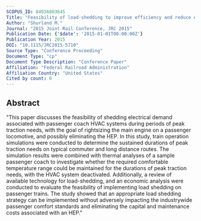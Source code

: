 ```yaml
---
SCOPUS_ID: 84936803645
Title: "Feasibility of load-shedding to improve efficiency and reduce energy consumption on passenger locomotives"
Author: "Shurland M."
Journal: "2015 Joint Rail Conference, JRC 2015"
Publication Date: {'$date': '2015-01-01T00:00:00Z'}
Publication Year: 2015
DOI: "10.1115/JRC2015-5710"
Source Type: "Conference Proceeding"
Document Type: "cp"
Document Type Description: "Conference Paper"
Affiliation: "Federal Railroad Administration"
Affiliation Country: "United States"
Cited by count: 0
---
```


## Abstract
"This paper discusses the feasibility of shedding electrical demand associated with passenger coach HVAC systems during periods of peak traction needs, with the goal of rightsizing the main engine on a passenger locomotive, and possibly eliminating the HEP. In this study, train operation simulations were conducted to determine the sustained durations of peak traction needs on typical commuter and long distance routes. The simulation results were combined with thermal analyses of a sample passenger coach to investigate whether the required comfortable temperature range could be maintained for the durations of peak traction needs, with the HVAC system deactivated. Additionally, a review of available technology for load-shedding, and an economic analysis were conducted to evaluate the feasibility of implementing load shedding on passenger trains. The study showed that an appropriate load shedding strategy can be implemented without adversely impacting the industrywide passenger comfort standards and eliminating the capital and maintenance costs associated with an HEP."
